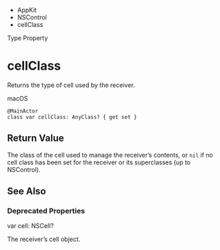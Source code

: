 

- AppKit
- NSControl
-  cellClass 

Type Property

# cellClass

Returns the type of cell used by the receiver.

macOS

``` source
@MainActor
class var cellClass: AnyClass? { get set }
```

## Return Value

The class of the cell used to manage the receiver’s contents, or `nil` if no cell class has been set for the receiver or its superclasses (up to NSControl).

## See Also

### Deprecated Properties

var cell: NSCell?

The receiver’s cell object.

